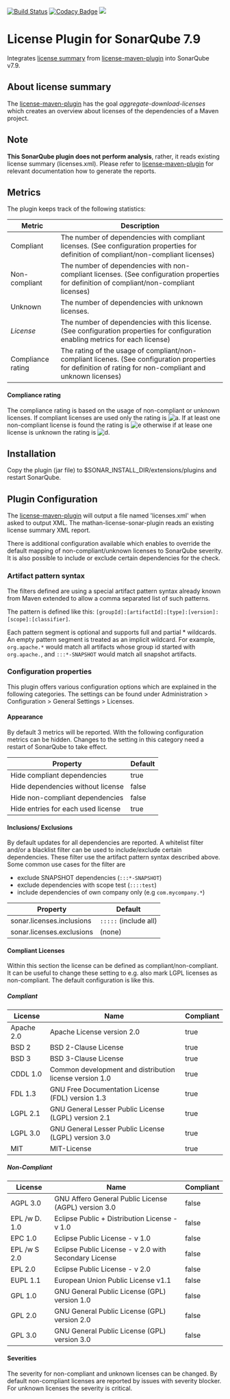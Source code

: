 [![Build Status](https://travis-ci.org/reallyinsane/mathan-license-sonar-plugin.svg?branch=master)](https://travis-ci.org/reallyinsane/mathan-license-sonar-plugin)
[![Codacy Badge](https://api.codacy.com/project/badge/Grade/9b8454dfea424ebe98646cfc7151f02f)](https://www.codacy.com/manual/reallyinsane/mathan-license-sonar-plugin?utm_source=github.com&amp;utm_medium=referral&amp;utm_content=reallyinsane/mathan-license-sonar-plugin&amp;utm_campaign=Badge_Grade)
<a href="https://opensource.org/licenses/Apache-2.0"><img src="https://img.shields.io/badge/license-apache2-blue.svg"></a>

# License Plugin for SonarQube 7.9

Integrates [license summary] from [license-maven-plugin] into SonarQube v7.9.

## About license summary

The [license-maven-plugin] has the goal *aggregate-download-licenses* which creates an overview about licenses of the dependencies of a Maven project. 


## Note

**This SonarQube plugin does not perform analysis**, rather, it reads existing license summary (licenses.xml). Please refer to [license-maven-plugin] for relevant documentation how to generate the reports.

## Metrics

The plugin keeps track of the following statistics:

Metric | Description 
-------|------------
Compliant | The number of dependencies with compliant licenses. (See configuration properties for definition of compliant/non-compliant licenses) 
Non-compliant | The number of dependencies with non-compliant licenses. (See configuration properties for definition of compliant/non-compliant licenses)  
Unknown | The number of dependencies with unknown licenses.
_License_ | The number of dependencies with this license. (See configuration properties for configuration enabling metrics for each license)
Compliance rating | The rating of the usage of compliant/non-compliant licenes. (See configuration properties for definition of rating for non-compliant and unknown licenses)

#### Compliance rating

The compliance rating is based on the usage of non-compliant or unknown licenses. If compliant licenses are used only the rating is ![a](a.png). If at least one non-compliant license
is found the rating is ![e](e.png) otherwise if at lease one license is unknown the rating is ![d](d.png).

## Installation

Copy the plugin (jar file) to $SONAR_INSTALL_DIR/extensions/plugins and restart SonarQube.

## Plugin Configuration

The [license-maven-plugin] will output a file named 'licenses.xml' when asked to output XML. The mathan-license-sonar-plugin reads an existing license summary XML report.

There is additional configuration available which enables to override the default mapping of non-compliant/unknown licenses to SonarQube severity. It is also possible to include or exclude certain
dependencies for the check.

### Artifact pattern syntax 
 
The filters defined are using a special artifact pattern syntax already known from Maven extended to allow a comma separated list of such patterns.
 
The pattern is defined like this: `[groupId]:[artifactId]:[type]:[version]:[scope]:[classifier]`. 

Each pattern segment is optional and supports full and partial * wildcards. An empty pattern segment is treated as an implicit wildcard. For example, `org.apache.*` would match all artifacts
whose group id started with `org.apache.`, and `:::*-SNAPSHOT` would match all snapshot artifacts.

### Configuration properties

This plugin offers various configuration options which are explained in the following categories. The settings can be found under Administration > Configuration > General Settings > Licenses.

#### Appearance

By default 3 metrics will be reported. With the following configuration metrics can be hidden. Changes to the setting in this category need a restart of
 SonarQube to take effect.
 
Property | Default
---------|--------
Hide compliant dependencies | true
Hide dependencies without license | false
Hide non-compliant dependencies | false
Hide entries for each used license | true 

#### Inclusions/ Exclusions

By default updates for all dependencies are reported. A whitelist filter and/or a blacklist filter can be used to include/exclude certain dependencies. These filter use the artifact pattern syntax
described above. Some common use cases for the filter are

- exclude SNAPSHOT dependencies (`:::*-SNAPSHOT`)
- exclude dependencies with scope test (`::::test`)
- include dependencies of own company only (e.g `com.mycompany.*`)

Property | Default
---------|--------
sonar.licenses.inclusions | `:::::` (include all)
sonar.licenses.exclusions | (none)

#### Compliant Licenses

Within this section the license can be defined as compliant/non-compliant. It can be useful to change these setting to e.g. also mark LGPL licenses as non-compliant. The default
configuration is like this.

##### Compliant
License       | Name                                                    | Compliant 
--------------|---------------------------------------------------------|----------
Apache 2.0    | Apache License version 2.0                              | true
BSD 2         | BSD 2-Clause License                                    | true
BSD 3         | BSD 3-Clause License                                    | true
CDDL 1.0      | Common development and distribution license version 1.0 | true
FDL 1.3       | GNU Free Documentation License (FDL) version 1.3        | true
LGPL 2.1      | GNU General Lesser Public License (LGPL) version 2.1    | true
LGPL 3.0      | GNU General Lesser Public License (LGPL) version 3.0    | true
MIT           | MIT-License                                             | true

##### Non-Compliant
License       | Name                                                    | Compliant 
--------------|---------------------------------------------------------|----------
AGPL 3.0      | GNU Affero General Public License (AGPL) version 3.0    | false
EPL /w D. 1.0 | Eclipse Public + Distribution License - v 1.0           | false
EPC 1.0       | Eclipse Public License - v 1.0                          | false
EPL /w S 2.0  | Eclipse Public License - v 2.0 with Secondary License   | false
EPL 2.0       | Eclipse Public License - v 2.0                          | false
EUPL 1.1      | European Union Public License v1.1                      | false
GPL 1.0       | GNU General Public License (GPL) version 1.0            | false
GPL 2.0       | GNU General Public License (GPL) version 2.0            | false
GPL 3.0       | GNU General Public License (GPL) version 3.0            | false

#### Severities

The severity for non-compliant and unknown licenses can be changed. By default non-compliant licenses are reported by issues with severity blocker. For unknown licenses the severity is critical.

[license summary]: http://www.mojohaus.org/license-maven-plugin/download-licenses-mojo.html
[license-maven-plugin]: https://github.com/mojohaus/license-maven-plugin
